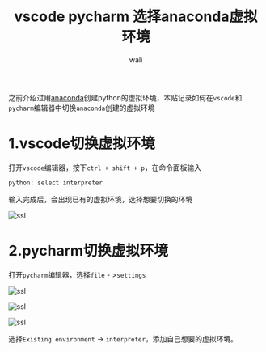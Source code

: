 ﻿---
layout: post
title: vscode pycharm 选择anaconda虚拟环境  #标题
tagline: vscode pycharm 选择anaconda虚拟环境 
category: python      #分类
author: wali    #作者
tag: python     #标签
ghurl:        #github url
ghurl_zip:   #github zip下载
comments: true

post_nav: ["1.vscode切换虚拟环境","2.pycharm切换虚拟环境"] 
group_tag: python 杂记 
---

之前介绍过用[anaconda](/python/2019/05/13/anaconda.html "/python/2019/05/13/anaconda.html")创建python的虚拟环境，本贴记录如何在`vscode`和`pycharm`编辑器中切换`anaconda`创建的虚拟环境


# 1.vscode切换虚拟环境

打开`vscode`编辑器，按下`ctrl + shift + p`，在命令面板输入

```txt
python: select interpreter
```

输入完成后，会出现已有的虚拟环境，选择想要切换的环境

![ssl](https://raw.githubusercontent.com/walidream/blogimage/master/waliblogImage/python/python_32.png)


# 2.pycharm切换虚拟环境

打开`pycharm`编辑器，选择`file` - >`settings`

![ssl](https://raw.githubusercontent.com/walidream/blogimage/master/waliblogImage/python/python_33.png)

![ssl](https://raw.githubusercontent.com/walidream/blogimage/master/waliblogImage/python/python_34.png)

![ssl](https://raw.githubusercontent.com/walidream/blogimage/master/waliblogImage/python/python_52.png)

选择`Existing environment` -> `interpreter`，添加自己想要的虚拟环境。






